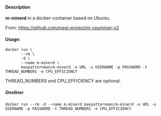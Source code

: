 #### Description

**m-minerd** in a docker-container based on Ubuntu.

From:
https://github.com/magi-project/m-cpuminer-v2

#### Usage:

    docker run \
           --rm \
           -d \
           --name m-minerd \
           maxpatternman/m-minerd -o URL -u USERNAME -p PASSWORD -t THREAD_NUMBERS -e CPU_EFFICIENCY

THREAD_NUMBERS and CPU_EFFICIENCY are optional.

##### Oneliner
`docker run --rm -d --name m-minerd maxpatternman/m-minerd -o URL -u USERNAME -p PASSWORD -t THREAD_NUMBERS -e CPU_EFFICIENCY`

